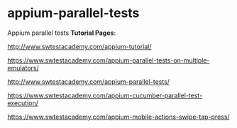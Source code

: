 # appium-parallel-tests
Appium parallel tests
**Tutorial Pages**: 

http://www.swtestacademy.com/appium-tutorial/

https://www.swtestacademy.com/appium-parallel-tests-on-multiple-emulators/

http://www.swtestacademy.com/appium-parallel-tests/

https://www.swtestacademy.com/appium-cucumber-parallel-test-execution/

https://www.swtestacademy.com/appium-mobile-actions-swipe-tap-press/


